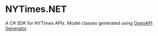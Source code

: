 # NYTimes.NET
A C# SDK for NYTimes APIs.
Model classes generated using [OpenAPI Generator](https://github.com/OpenAPITools/openapi-generator).
